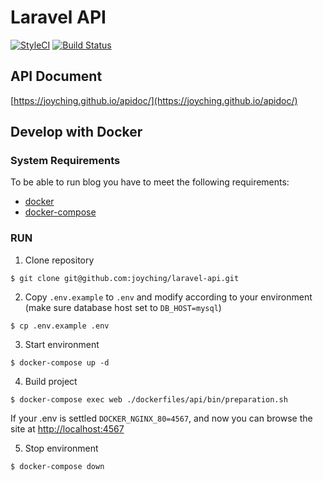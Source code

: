 # Laravel API

[![StyleCI](https://github.styleci.io/repos/239268455/shield?branch=master)](https://github.styleci.io/repos/239268455)
<a href="https://travis-ci.org/joyching/laravel-api"><img src="https://api.travis-ci.org/repos/joyching/laravel-api.svg" alt="Build Status"></a>

## API Document

[https://joyching.github.io/apidoc/](https://joyching.github.io/apidoc/)

## Develop with Docker

### System Requirements
To be able to run blog you have to meet the following requirements:
* [docker](https://www.docker.com)
* [docker-compose](https://docs.docker.com/compose/)

### RUN

1. Clone repository
```
$ git clone git@github.com:joyching/laravel-api.git
```

2. Copy `.env.example` to `.env` and modify according to your environment (make sure database host set to `DB_HOST=mysql`)
```
$ cp .env.example .env
```

3. Start environment
```
$ docker-compose up -d
```

4. Build project
```
$ docker-compose exec web ./dockerfiles/api/bin/preparation.sh
```
If your .env is settled `DOCKER_NGINX_80=4567`, and now you can browse the site at [http://localhost:4567](http://localhost:4567)

5. Stop environment
```
$ docker-compose down
```